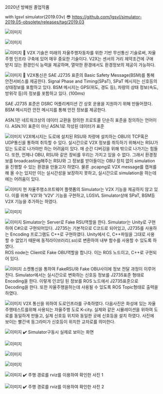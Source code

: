 2020년 방혜원 졸업작품

with lgsvl simulator(2019.03v) 
:sunglasses: https://github.com/lgsvl/simulator-2019.05-obsolete/releases/tag/2019.03

![이미지](./img/1.jpg)

![이미지](./img/2.jpg)

![이미지](./img/3.jpg)
:memo: 
V2X 기술은 미래의 자율주행자동차를 위한 기반 무선통신 기술로써, 자율주행 인프라 구축에 있어 매우 중요한 기술이다. 
V2X는 센서의 거리 제약조건에 구애 받지 않는 환경인식 능력을 제공하며, 열악한 환경에서도 환경정보의 제공이 가능하다.

![이미지](./img/4.jpg)
:memo:
V2X통신은 SAE J2735 표준의 Basic Safety Message(BSM)를 통해 안전서비스를 제공한다.
Signal Phase and Timing(SPaT), SPaT 메시지는 신호등의 상태정보를 포함하고 있다. 
BSM 메시지는 GPS(위도, 경도 등), 차량의 상태 정보(속도, 방위각 등)의 정보를 포함하고 있다. (100ms)

SAE J2735 표준은 DSRC 어플리케이션 간 상호 운용을 지원하기 위해 만들어졌다. BSM 메시지란 안전 메시지를 통해 안전 정보를 제공한다.

ASN.1은 네트워크상의 데이터 교환을 정의한 프로토콜 단순히 표준을 정의하는 언어이다.
ASN.1이 표준이 아닌 ASN.1로 작성된 데이터가 표준

![이미지](./img/5.jpg)
V2X메시지는 도로에 설치된 RSU와 차량에 설치하는 OBU의 TCP혹은 UDP통신을 통하여 취득할 수 있다. 
실시간으로 V2X 정보를 취득하기 위해서는 RSU가 있는 도로로 나가야만 하는 어려움이 있다. 
매 순간 디버깅을 위해 밖으로 나가기는 힘들다. 또한, 언제나 OBU, RSU와 같은 장비를 우리는 가지고 있을 수 없다. 그래서 환경정보를 broadcasting해주는 RSU와 그 정보를 받아들이는 OBU 장치 없이 simulation을 진행할 수 있는 환경을 만들고자 하였다.
물론 .pcapng로 V2X message를 캡쳐를 해 올 수는 있지만 이는 실시간성을 보장하지 못하고, 실시간으로 simulation을 하는데에는 어려움이 있다.

![이미지](./img/6.jpg)
현 자율주행소프트웨어 플랫폼의 Simulator는 V2X 기능을 제공하지 않고 있다. 
이를 위해 ‘V2I’와 ‘V2V’ 기능을 구현하고, LGSVL Simulator상에 SPaT, BSM등 V2X 기능을 추가하는 하였다. 

![이미지](./img/7.jpg)

![이미지](./img/8.jpg)
Simulator는 Server로 Fake RSU역할을 한다. 
Simulator는 Unity로 구현하여 C#으로 구현되어있다. J2735는 기본적으로 C코드로 되어있고, J2735를 사용하는 Encoding 프로그램도 C++로 구현하였다. 
Unity에서 C, C++파일을 그대로 사용할 수 없었기 때문에 동적라이브러리(.so)로 변환하여 내부 함수를 사용할 수 있도록 하였다.  
ROS node는 Client로 Fake OBU역할을 합니다. 이는 ROS 노드이고, C++로 구현되어 있다. 

![이미지](./img/9.jpg)
소켓통신을 통하여 FakeRSU와 Fake OBU사이에 정보 전달 과정이 이루어 진다. 
Simulator에서는 실시간으로 변화하는 신호등 정보를 J2735표준 형태로 Encoding을 한다. 
이렇게 인코딩 된 정보를 ROS 노드에서 J2735표준으로 Decoding을 한다. 또한 자율주행을하는데 사용될 수 있도록 ROS Topic형태로 출력을 하였다.

![이미지](./img/10.jpg)
V2X 통신을 위하여 도로인프라를 구축하였다. 
다음사진은 화성에 있는 자율주행테스트를위해 사용되는 자율주행 도로 K-city. 
실제와 같은 시뮬레이션을 위하여 도로를 동일하게 만들고, 실제 신호등 위치와 동일한 곳에 신호등을 설치 하였다.
사진에 보이는 빨간색 동그라미가 신호등이 위치한 교차로를 의미한다.

![이미지](./img/11.jpg)
:heavy_check_mark: Simulator구동시 실제로 보이는 화면

![이미지](./img/12.jpg)

![이미지](./img/13.jpg)

![이미지](./img/15.jpg)

![이미지](./img/17.jpg)
:heavy_check_mark: 주행 경로를 rviz를 이용하여 확인한 사진 1

![이미지](./img/18.jpg)
:heavy_check_mark: 주행 경로를 rviz를 이용하여 확인한 사진 2
